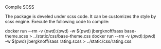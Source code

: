 Compile SCSS

The package is develed under scss code. It can be customizes the style by scss engine. Execute the following code to compile:

docker run --rm -v $(pwd):$(pwd) -w $(pwd) jbergknoff/sass base-theme.scss > ../static/css/base-theme.css
docker run --rm -v $(pwd):$(pwd) -w $(pwd) jbergknoff/sass rating.scss > ../static/css/rating.css
